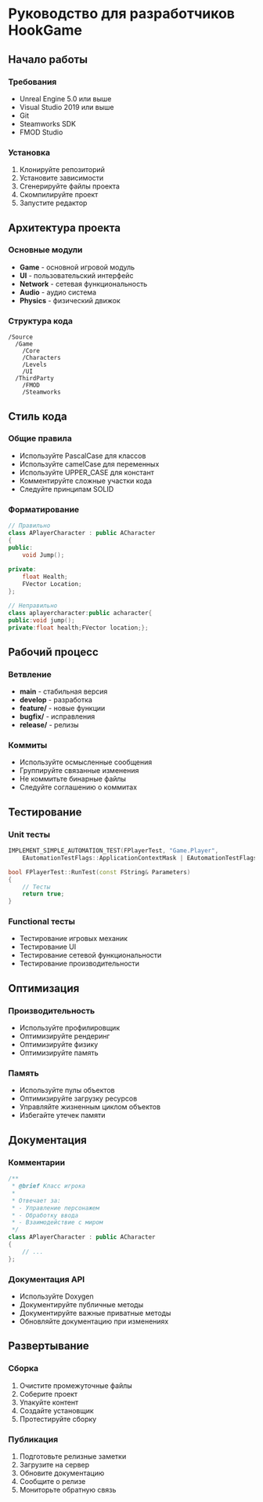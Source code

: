 # Руководство для разработчиков HookGame

## Начало работы

### Требования
- Unreal Engine 5.0 или выше
- Visual Studio 2019 или выше
- Git
- Steamworks SDK
- FMOD Studio

### Установка
1. Клонируйте репозиторий
2. Установите зависимости
3. Сгенерируйте файлы проекта
4. Скомпилируйте проект
5. Запустите редактор

## Архитектура проекта

### Основные модули
- **Game** - основной игровой модуль
- **UI** - пользовательский интерфейс
- **Network** - сетевая функциональность
- **Audio** - аудио система
- **Physics** - физический движок

### Структура кода
```
/Source
  /Game
    /Core
    /Characters
    /Levels
    /UI
  /ThirdParty
    /FMOD
    /Steamworks
```

## Стиль кода

### Общие правила
- Используйте PascalCase для классов
- Используйте camelCase для переменных
- Используйте UPPER_CASE для констант
- Комментируйте сложные участки кода
- Следуйте принципам SOLID

### Форматирование
```cpp
// Правильно
class APlayerCharacter : public ACharacter
{
public:
    void Jump();
    
private:
    float Health;
    FVector Location;
};

// Неправильно
class aplayercharacter:public acharacter{
public:void jump();
private:float health;FVector location;};
```

## Рабочий процесс

### Ветвление
- **main** - стабильная версия
- **develop** - разработка
- **feature/** - новые функции
- **bugfix/** - исправления
- **release/** - релизы

### Коммиты
- Используйте осмысленные сообщения
- Группируйте связанные изменения
- Не коммитьте бинарные файлы
- Следуйте соглашению о коммитах

## Тестирование

### Unit тесты
```cpp
IMPLEMENT_SIMPLE_AUTOMATION_TEST(FPlayerTest, "Game.Player",
    EAutomationTestFlags::ApplicationContextMask | EAutomationTestFlags::ProductFilter)

bool FPlayerTest::RunTest(const FString& Parameters)
{
    // Тесты
    return true;
}
```

### Functional тесты
- Тестирование игровых механик
- Тестирование UI
- Тестирование сетевой функциональности
- Тестирование производительности

## Оптимизация

### Производительность
- Используйте профилировщик
- Оптимизируйте рендеринг
- Оптимизируйте физику
- Оптимизируйте память

### Память
- Используйте пулы объектов
- Оптимизируйте загрузку ресурсов
- Управляйте жизненным циклом объектов
- Избегайте утечек памяти

## Документация

### Комментарии
```cpp
/**
 * @brief Класс игрока
 * 
 * Отвечает за:
 * - Управление персонажем
 * - Обработку ввода
 * - Взаимодействие с миром
 */
class APlayerCharacter : public ACharacter
{
    // ...
};
```

### Документация API
- Используйте Doxygen
- Документируйте публичные методы
- Документируйте важные приватные методы
- Обновляйте документацию при изменениях

## Развертывание

### Сборка
1. Очистите промежуточные файлы
2. Соберите проект
3. Упакуйте контент
4. Создайте установщик
5. Протестируйте сборку

### Публикация
1. Подготовьте релизные заметки
2. Загрузите на сервер
3. Обновите документацию
4. Сообщите о релизе
5. Мониторьте обратную связь 
